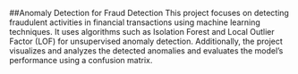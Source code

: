 ##Anomaly Detection for Fraud Detection
This project focuses on detecting fraudulent activities in financial transactions using machine learning techniques. It uses algorithms such as Isolation Forest and Local Outlier Factor (LOF) for unsupervised anomaly detection. Additionally, the project visualizes and analyzes the detected anomalies and evaluates the model’s performance using a confusion matrix.
